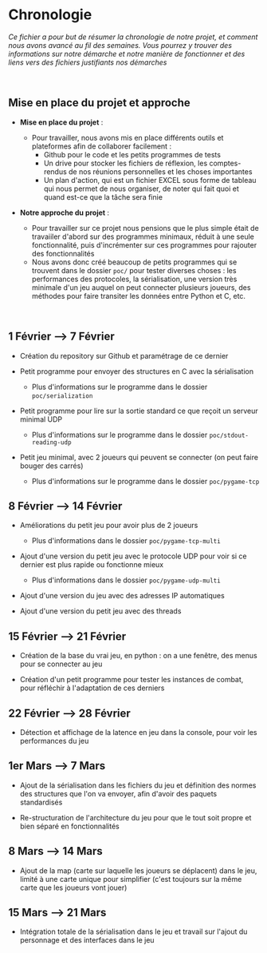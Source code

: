 # Chronologie 

_Ce fichier a pour but de résumer la chronologie de notre projet, et comment nous avons avancé au fil des semaines. Vous pourrez y trouver des informations sur notre démarche et notre manière de fonctionner et des liens vers des fichiers justifiants nos démarches_ 

<br/>

## Mise en place du projet et approche 

* **Mise en place du projet** :
    * Pour travailler, nous avons mis en place différents outils et plateformes afin de collaborer facilement :
        * Github pour le code et les petits programmes de tests
        * Un drive pour stocker les fichiers de réflexion, les comptes-rendus de nos réunions personnelles et les choses importantes
        * Un plan d'action, qui est un fichier EXCEL sous forme de tableau qui nous permet de nous organiser, de noter qui fait quoi et quand est-ce que la tâche sera finie 

* **Notre approche du projet** :
    * Pour travailler sur ce projet nous pensions que le plus simple était de travaiiler d'abord sur des programmes minimaux, réduit à une seule fonctionnalité, puis d'incrémenter sur ces programmes pour rajouter des fonctionnalités
    * Nous avons donc créé beaucoup de petits programmes qui se trouvent dans le dossier `poc/` pour tester diverses choses : les performances des protocoles, la sérialisation, une version très minimale d'un jeu auquel on peut connecter plusieurs joueurs, des méthodes pour faire transiter les données entre Python et C, etc.

<br/> 

## 1 Février --> 7 Février 
    
* Création du repository sur Github et paramétrage de ce dernier 

* Petit programme pour envoyer des structures en C avec la sérialisation 
    * Plus d'informations sur le programme dans le dossier `poc/serialization`

* Petit programme pour lire sur la sortie standard ce que reçoit un serveur minimal UDP 
    * Plus d'informations sur le programme dans le dossier `poc/stdout-reading-udp`

* Petit jeu minimal, avec 2 joueurs qui peuvent se connecter (on peut faire bouger des carrés)
    * Plus d'informations sur le programme dans le dossier `poc/pygame-tcp`
    
## 8 Février --> 14 Février 

* Améliorations du petit jeu pour avoir plus de 2 joueurs
    * Plus d'informations dans le dossier `poc/pygame-tcp-multi`

* Ajout d'une version du petit jeu avec le protocole UDP pour voir si ce dernier est plus rapide ou fonctionne mieux 
    * Plus d'informations dans le dossier `poc/pygame-udp-multi`

* Ajout d'une version du jeu avec des adresses IP automatiques 

* Ajout d'une version du petit jeu avec des threads 

## 15 Février --> 21 Février 

* Création de la base du vrai jeu, en python : on a une fenêtre, des menus pour se connecter au jeu 

* Création d'un petit programme pour tester les instances de combat, pour réfléchir à l'adaptation de ces derniers 

## 22 Février --> 28 Février 

* Détection et affichage de la latence en jeu dans la console, pour voir les performances du jeu 

## 1er Mars --> 7 Mars 

* Ajout de la sérialisation dans les fichiers du jeu et définition des normes des structures que l'on va envoyer, afin d'avoir des paquets standardisés 

* Re-structuration de l'architecture du jeu pour que le tout soit propre et bien séparé en fonctionnalités 

## 8 Mars --> 14 Mars 

* Ajout de la map (carte sur laquelle les joueurs se déplacent) dans le jeu, limité à une carte unique pour simplifier (c'est toujours sur la même carte que les joueurs vont jouer)

## 15 Mars --> 21 Mars 

* Intégration totale de la sérialisation dans le jeu et travail sur l'ajout du personnage et des interfaces dans le jeu 

